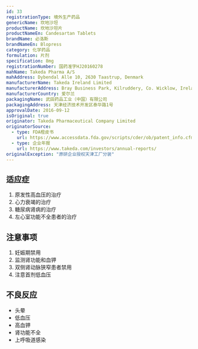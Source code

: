 ```yaml
---
id: 33
registrationType: 境外生产药品
genericName: 坎地沙坦
productName: 坎地沙坦片
productNameEn: Candesartan Tablets
brandName: 必洛斯
brandNameEn: Blopress
category: 化学药品
formulation: 片剂
specification: 8mg
registrationNumber: 国药准字HJ20160278
mahName: Takeda Pharma A/S
mahAddress: Dybendal Alle 10, 2630 Taastrup, Denmark
manufacturerName: Takeda Ireland Limited
manufacturerAddress: Bray Business Park, Kilruddery, Co. Wicklow, Ireland
manufacturerCountry: 爱尔兰
packagingName: 武田药品工业（中国）有限公司
packagingAddress: 天津经济技术开发区泰华路1号
approvalDate: 2016-09-12
isOriginal: true
originator: Takeda Pharmaceutical Company Limited
originatorSource:
  - type: FDA橙皮书
    url: https://www.accessdata.fda.gov/scripts/cder/ob/patent_info.cfm?Product_No=001&Appl_No=021093
  - type: 企业年报
    url: https://www.takeda.com/investors/annual-reports/
originalException: "原研企业授权天津工厂分装"
---
```


## 适应症

1. 原发性高血压的治疗
2. 心力衰竭的治疗
3. 糖尿病肾病的治疗
4. 左心室功能不全患者的治疗

## 注意事项

1. 妊娠期禁用
2. 监测肾功能和血钾
3. 双侧肾动脉狭窄患者禁用
4. 注意首剂低血压

## 不良反应

- 头晕
- 低血压
- 高血钾
- 肾功能不全
- 上呼吸道感染 